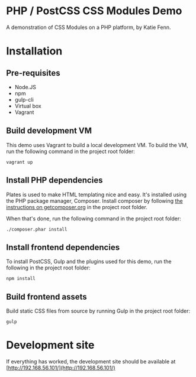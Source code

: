 # PHP / PostCSS CSS Modules Demo
A demonstration of CSS Modules on a PHP platform, by Katie Fenn.

# Installation
## Pre-requisites
- Node.JS
- npm
- gulp-cli
- Virtual box
- Vagrant

## Build development VM
This demo uses Vagrant to build a local development VM. To build the VM, run the following command in the project root folder:
```
vagrant up
```

## Install PHP dependencies
Plates is used to make HTML templating nice and easy. It's installed using the PHP package manager, Composer. Install composer by following [the instructions on getcomposer.org](https://getcomposer.org/download/) in the project root folder.

When that's done, run the following command in the project root folder:
```
./composer.phar install
```

## Install frontend dependencies
To install PostCSS, Gulp and the plugins used for this demo, run the following in the project root folder:
```
npm install
```

## Build frontend assets
Build static CSS files from source by running Gulp in the project root folder:
```
gulp
```

# Development site
If everything has worked, the development site should be available at [http://192.168.56.101/](http://192.168.56.101/)
